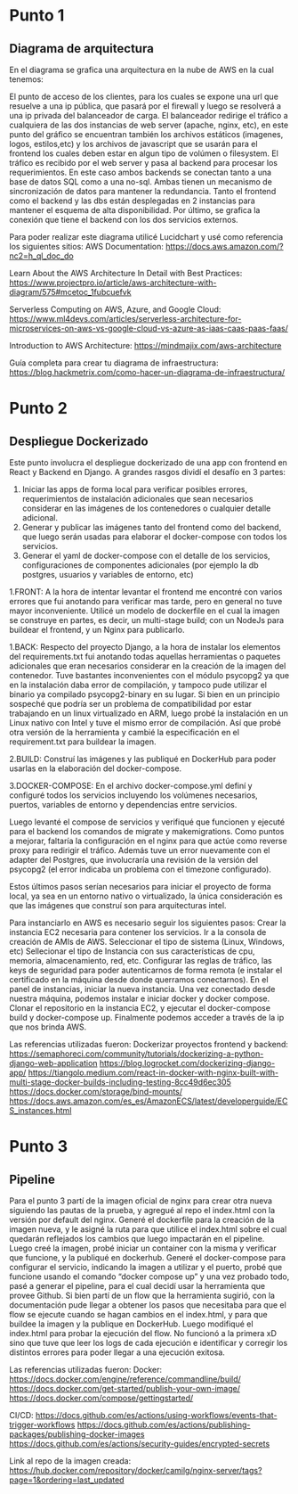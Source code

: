Punto 1
===

Diagrama de arquitectura
---

En el diagrama se grafica una arquitectura en la nube de AWS en la cual tenemos:

El punto de acceso de los clientes, para los cuales se expone una url que resuelve a una ip pública, que pasará por el firewall y luego se resolverá a una ip privada del balanceador de carga. 
El balanceador redirige el tráfico a cualquiera de las dos instancias de web server (apache, nginx, etc), en este punto del gráfico se encuentran también los archivos estáticos (imagenes, logos, estilos,etc) y los archivos de javascript que se usarán para el frontend los cuales deben estar en algun tipo de volúmen o filesystem.
El tráfico es recibido por el web server y pasa al backend para procesar los requerimientos. En este caso ambos backends se conectan tanto a una base de datos SQL como a una no-sql. Ambas tienen un mecanismo de sincronización de datos para mantener la redundancia.
Tanto el frontend como el backend y las dbs están desplegadas en 2 instancias para mantener el esquema de alta disponibilidad. 
Por último, se grafica la conexión que tiene el backend con los dos servicios externos.

Para poder realizar este diagrama utilicé Lucidchart y usé como referencia los siguientes sitios: 
AWS Documentation:
https://docs.aws.amazon.com/?nc2=h_ql_doc_do

Learn About the AWS Architecture In Detail with Best Practices: https://www.projectpro.io/article/aws-architecture-with-diagram/575#mcetoc_1fubcuefvk 

Serverless Computing on AWS, Azure, and Google Cloud:
https://www.ml4devs.com/articles/serverless-architecture-for-microservices-on-aws-vs-google-cloud-vs-azure-as-iaas-caas-paas-faas/

Introduction to AWS Architecture:
https://mindmajix.com/aws-architecture

Guía completa para crear tu diagrama de infraestructura:
https://blog.hackmetrix.com/como-hacer-un-diagrama-de-infraestructura/


Punto 2
===

Despliegue Dockerizado
---
Este punto involucra el despliegue dockerizado de una app con frontend en React y Backend en Django. 
A grandes rasgos dividí el desafío en 3 partes:
1. Iniciar las apps de forma local para verificar posibles errores, requerimientos de instalación adicionales que sean necesarios considerar en las imágenes de los contenedores o cualquier detalle adicional. 
2. Generar y publicar las imágenes tanto del frontend como del backend, que luego serán usadas para elaborar el docker-compose con todos los servicios. 
3. Generar el yaml de docker-compose con el detalle de los servicios, configuraciones de componentes adicionales (por ejemplo la db postgres, usuarios y variables de entorno, etc)

1.FRONT: A la hora de intentar levantar el frontend me encontré con varios errores que fui anotando para verificar mas tarde, pero en general no tuve mayor inconveniente. Utilicé un modelo de dockerfile en el cual la imagen se construye en partes, es decir, un multi-stage build; con un NodeJs para buildear el frontend, y un Nginx para publicarlo. 

1.BACK: Respecto del proyecto Django, a la hora de instalar los elementos del requirements.txt fui anotando todas aquellas herramientas o paquetes adicionales que eran necesarios considerar en la creación de la imagen del contenedor. Tuve bastantes inconvenientes con el módulo psycopg2 ya que en la instalación daba error de compilación, y tampoco pude utilizar el binario ya compilado psycopg2-binary en su lugar. Si bien en un principio sospeché que podría ser un problema de compatibilidad por estar trabajando en un linux virtualizado en ARM, luego probé la instalación en un Linux nativo con Intel y tuve el mismo error de compilación. Así que probé otra versión de la herramienta y cambié la especificación en el requirement.txt para buildear la imagen. 

2.BUILD: Construí las imágenes y las publiqué en DockerHub para poder usarlas en la elaboración del docker-compose. 

3.DOCKER-COMPOSE: En el archivo docker-compose.yml definí y configuré todos los servicios incluyendo los volúmenes necesarios, puertos, variables de entorno y dependencias entre servicios. 

Luego levanté el compose de servicios y verifiqué que funcionen y ejecuté para el backend los comandos de migrate y makemigrations. 
Como puntos a mejorar, faltaría la configuración en el nginx para que actúe como reverse proxy para redirigir el tráfico. Además tuve un error nuevamente con el adapter del Postgres, que involucraría una revisión de la versión del psycopg2 (el error indicaba un problema con el timezone configurado). 

Estos últimos pasos serían necesarios para iniciar el proyecto de forma local, ya sea en un entorno nativo o virtualizado, la única consideración es que las imágenes que construí son para arquitecturas intel. 

Para instanciarlo en AWS es necesario seguir los siguientes pasos: 
Crear la instancia EC2 necesaria para contener los servicios. 
Ir a la consola de creación de AMIs de AWS. 
Seleccionar el tipo de sistema (Linux, Windows, etc)
Sellecionar el tipo de Instancia con sus características de cpu, memoria, almacenamiento, red, etc. 
Configurar las reglas de tráfico, las keys de seguridad para poder autenticarnos de forma remota (e instalar el certificado en la máquina desde donde querramos conectarnos). 
En el panel de instancias, iniciar la nueva instancia.
Una vez conectado desde nuestra máquina, podemos instalar e iniciar docker y docker compose.
Clonar el repositorio en la instancia EC2, y ejecutar el docker-compose build y docker-compose up.
Finalmente podemos acceder a través de la ip que nos brinda AWS.   

Las referencias utilizadas fueron: 
Dockerizar proyectos frontend y backend:
https://semaphoreci.com/community/tutorials/dockerizing-a-python-django-web-application
https://blog.logrocket.com/dockerizing-django-app/
https://tiangolo.medium.com/react-in-docker-with-nginx-built-with-multi-stage-docker-builds-including-testing-8cc49d6ec305
https://docs.docker.com/storage/bind-mounts/
https://docs.aws.amazon.com/es_es/AmazonECS/latest/developerguide/ECS_instances.html



Punto 3
===

Pipeline
---

Para el punto 3 partí de la imagen oficial de nginx para crear otra nueva siguiendo las pautas de la prueba, y agregué al repo el index.html con la versión por default del nginx. 
Generé el dockerfile para la creación de la imagen nueva, y le asigné la ruta para que utilice el index.html sobre el cual quedarán reflejados los cambios que luego impactarán en el pipeline. Luego creé la imagen, probé iniciar un container con la misma y verificar que funcione, y la publiqué en dockerhub.
Generé el docker-compose para configurar el servicio, indicando la imagen a utilizar y el puerto, probé que funcione usando el comando “docker compose up” y una vez probado todo, pasé a generar el pipeline, para el cual decidí usar la herramienta que provee Github. 
Si bien partí de un flow que la herramienta sugirió, con la documentación pude llegar a obtener los pasos que necesitaba para que el flow se ejecute cuando se hagan cambios en el index.html, y para que buildee la imagen y la publique en DockerHub. 
Luego modifiqué el index.html para probar la ejecución del flow. No funcionó a la primera xD sino que tuve que leer los logs de cada ejecución e identificar y corregir los distintos errores para poder llegar a una ejecución exitosa. 

Las referencias utilizadas fueron: 
Docker:
https://docs.docker.com/engine/reference/commandline/build/
https://docs.docker.com/get-started/publish-your-own-image/
https://docs.docker.com/compose/gettingstarted/

CI/CD:
https://docs.github.com/es/actions/using-workflows/events-that-trigger-workflows
https://docs.github.com/es/actions/publishing-packages/publishing-docker-images
https://docs.github.com/es/actions/security-guides/encrypted-secrets

Link al repo de la imagen creada:
https://hub.docker.com/repository/docker/camilg/nginx-server/tags?page=1&ordering=last_updated

